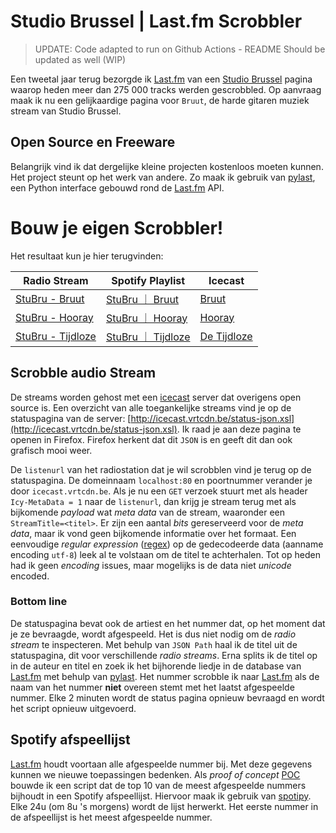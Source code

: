 # Studio Brussel | Last.fm Scrobbler

> UPDATE: Code adapted to run on Github Actions - README Should be updated as well (WIP)

Een tweetal jaar terug bezorgde ik [Last.fm] van een [Studio Brussel](https://www.last.fm/user/Studio-Brussel) pagina waarop heden meer dan 275 000 tracks werden gescrobbled. Op aanvraag maak ik nu een gelijkaardige pagina voor `Bruut`, de harde gitaren muziek stream van Studio Brussel. 

## Open Source en Freeware

Belangrijk vind ik dat dergelijke kleine projecten kostenloos moeten kunnen. Het project steunt op het werk van andere. Zo maak ik gebruik van [pylast], een Python interface gebouwd rond de [Last.fm](https://last.fm) API. 

# Bouw je eigen Scrobbler!

Het resultaat kun je hier terugvinden:

| Radio Stream        | Spotify Playlist        | Icecast        |
| ------------------- |------------------------ | -------------- |
| [StuBru - Bruut]    | [StuBru ｜ Bruut]       | [Bruut]        |
| [StuBru - Hooray]   | [StuBru ｜ Hooray]      | [Hooray]       |
| [StuBru - Tijdloze] | [StuBru ｜ Tijdloze]    | [De Tijdloze]  |

## Scrobble audio Stream
De streams worden gehost met een [icecast] server dat overigens open source is. Een overzicht van alle toegankelijke streams vind je op de statuspagina van de server: [http://icecast.vrtcdn.be/status-json.xsl](http://icecast.vrtcdn.be/status-json.xsl). Ik raad je aan deze pagina te openen in Firefox. Firefox herkent dat dit `JSON` is en geeft dit dan ook grafisch mooi weer. 

De `listenurl` van het radiostation dat je wil scrobblen vind je terug op de statuspagina. De domeinnaam `localhost:80` en poortnummer verander je door `icecast.vrtcdn.be`. Als je nu een `GET` verzoek stuurt met als header `Icy-MetaData = 1` naar de `listenurl`, dan krijg je stream terug met als bijkomende *payload* wat *meta data* van de stream, waaronder een `StreamTitle=<titel>`. Er zijn een aantal *bits* gereserveerd voor de *meta data*, maar ik vond geen bijkomende informatie over het formaat. Een eenvoudige *regular expression* ([regex]) op de gedecodeerde data (aanname encoding `utf-8`) leek al te volstaan om de titel te achterhalen. Tot op heden had ik geen *encoding* issues, maar mogelijks is de data niet *unicode* encoded. 

### Bottom line 

De statuspagina bevat ook de artiest en het nummer dat, op het moment dat je ze bevraagde, wordt afgespeeld. Het is dus niet nodig om de *radio stream* te inspecteren. Met behulp van `JSON Path` haal ik de titel uit de statuspagina, dit voor verschillende *radio streams*. Erna splits ik de titel op in de auteur en titel en zoek ik het bijhorende liedje in de database van [Last.fm] met behulp van [pylast]. Het nummer scrobble ik naar [Last.fm] als de naam van het nummer **niet** overeen stemt met het laatst afgespeelde nummer. Elke 2 minuten wordt de status pagina opnieuw bevraagd en wordt het script opnieuw uitgevoerd.

## Spotify afspeellijst

[Last.fm] houdt voortaan alle afgespeelde nummer bij. Met deze gegevens kunnen we nieuwe toepassingen bedenken. Als *proof of concept* [POC](https://en.wikipedia.org/wiki/Proof_of_concept) bouwde ik een script dat de top 10 van de meest afgespeelde nummers bijhoudt in een Spotify afspeellijst. Hiervoor maak ik gebruik van [spotipy]. Elke 24u (om 8u 's morgens) wordt de lijst herwerkt. Het eerste nummer in de afspeellijst is het meest afgespeelde nummer.   

[icecast]: https://icecast.org/ 
[Last.fm]: https://www.last.fm/
[pylast]: https://github.com/pylast/pylast
[spotipy]: https://spotipy.readthedocs.io/en/latest/
[regex]: https://blog.usejournal.com/regular-expressions-a-complete-beginners-tutorial-c7327b9fd8eb
[Bruut]: https://radioplus.be/#/bruut/playlist
[Hooray]: https://radioplus.be/#/hooray/playlist
[De Tijdloze]: https://radioplus.be/#/de-tijdloze/playlist
[StuBru - Bruut]: https://www.last.fm/user/StuBru-Bruut
[StuBru - Hooray]: https://www.last.fm/user/StuBru-Hooray
[StuBru - Tijdloze]: https://www.last.fm/user/StuBru-Tijdloze
[StuBru ｜ Bruut]: https://open.spotify.com/playlist/0IAaRXVmeQWwBDGxasqX90?si=WsejBqOkQVijpieeeo3V4A
[StuBru ｜ Hooray]: https://open.spotify.com/playlist/6Z7MpfeMUcOte4hMJzzoGu?si=c_3EyI3GQ12rKW3zwhH9xg
[StuBru ｜ Tijdloze]: https://open.spotify.com/playlist/2evppk4paQV6TXcLRvnnLY?si=8fhZ_ZBQQOSzrCvXd_5e3g